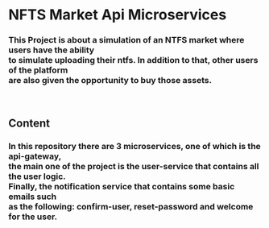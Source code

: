 # NFTS Market Api Microservices

 ### This Project is about a simulation of an NTFS market where users have the ability <br> to simulate uploading their ntfs. In addition to that, other users of the platform  <br>  are also given the opportunity to buy those assets.

<br>

 ## Content

 ### In this repository there are 3 microservices, one of which is the api-gateway, <br> the main one of the project is the user-service that contains all the user logic. <br> Finally, the notification service that contains some basic emails such <br> as the following: confirm-user, reset-password and welcome for the user.

 